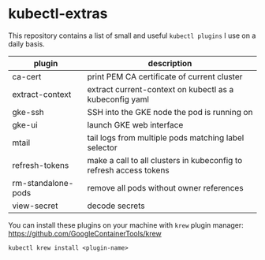 # kubectl-extras

This repository contains a list of small and useful `kubectl plugins` I use
on a daily basis.

|        plugin       | description |
|---------------------|-------------|
| ca-cert             | print PEM CA certificate of current cluster |
| extract-context     | extract current-context on kubectl as a kubeconfig yaml |
| gke-ssh             | SSH into the GKE node the pod is running on |
| gke-ui              | launch GKE web interface |
| mtail               | tail logs from multiple pods matching label selector |
| refresh-tokens      | make a call to all clusters in kubeconfig to refresh access tokens |
| rm-standalone-pods  | remove all pods without owner references |
| view-secret         | decode secrets |

You can install these plugins on your machine with `krew` plugin manager:
https://github.com/GoogleContainerTools/krew

    kubectl krew install <plugin-name>
